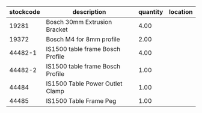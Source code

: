 |stockcode|description|quantity|location|
|---------|-----------|--------|--------|
|19281|Bosch 30mm Extrusion Bracket|4.00||
|19372|Bosch M4 for 8mm profile|2.00||
|44482-1|IS1500 table frame Bosch Profile|4.00||
|44482-2|IS1500 table frame Bosch Profile|1.00||
|44484|IS1500 Table Power Outlet Clamp|1.00||
|44485|IS1500 Table Frame Peg|1.00||
